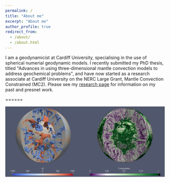```yaml
---
permalink: /
title: "About me"
excerpt: "About me"
author_profile: true
redirect_from: 
  - /about/
  - /about.html
---
```


I am a geodynamicist at Cardiff University, specialising in the use of spherical numerial geodynamic models. I recently submitted my PhD thesis, titled "Advances in using three-dimensional mantle convection models to address geochemical problems", and have now started as a research associate at Cardiff University on the NERC Large Grant, Mantle Convection Constrained (MC2). Please see my [research page](https://jamespanton93.github.io/research/) for information on my past and presnet work. 

======

![Temperature anomaly and bulk composition in a mantle convection model](/images/TempComp.png)
